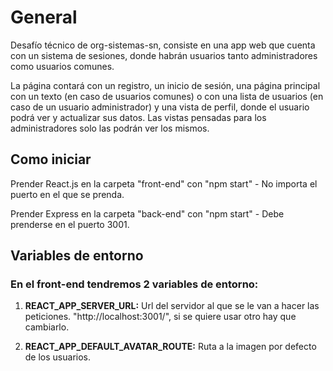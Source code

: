 # General

Desafío técnico de org-sistemas-sn, consiste en una app web que cuenta con un sistema de sesiones, donde habrán usuarios tanto administradores como usuarios comunes.

La página contará con un registro, un inicio de sesión, una página principal con un texto (en caso de usuarios comunes) o con una lista de usuarios (en caso de un usuario administrador) y una vista de perfil, donde el usuario podrá ver y actualizar sus datos.
Las vistas pensadas para los administradores solo las podrán ver los mismos.

## Como iniciar

Prender React.js en la carpeta "front-end" con "npm start" - No importa el puerto en el que se prenda.

Prender Express en la carpeta "back-end" con "npm start" - Debe prenderse en el puerto 3001.

## Variables de entorno

### En el front-end tendremos 2 variables de entorno:

1. **REACT_APP_SERVER_URL:** Url del servidor al que se le van a hacer las peticiones. "http://localhost:3001/", si se quiere usar otro hay que cambiarlo.

2. **REACT_APP_DEFAULT_AVATAR_ROUTE:** Ruta a la imagen por defecto de los usuarios.
